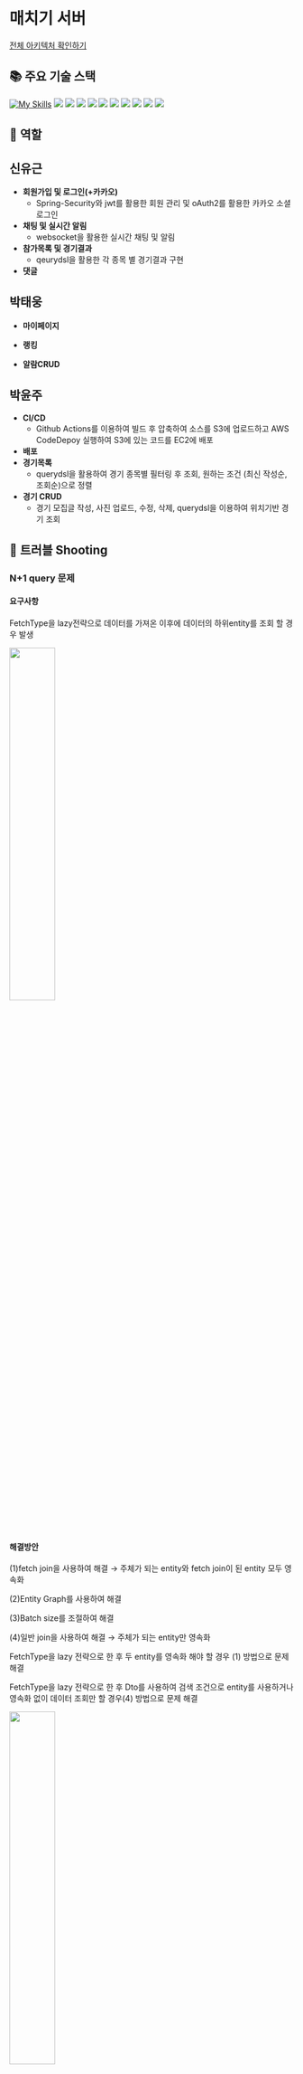 
# 매치기 서버

[전체 아키텍처 확인하기](https://github.com/voyage-fianl-team1)

## 📚 주요 기술 스택

[![My Skills](https://skillicons.dev/icons?i=github,githubactions,idea,java,mysql&pipeline=5)](https://skillicons.dev)
<img src="https://s3.us-west-2.amazonaws.com/secure.notion-static.com/7f217b6e-761d-4904-bfb8-e3d46296322e/image_344.png?X-Amz-Algorithm=AWS4-HMAC-SHA256&X-Amz-Content-Sha256=UNSIGNED-PAYLOAD&X-Amz-Credential=AKIAT73L2G45EIPT3X45%2F20220914%2Fus-west-2%2Fs3%2Faws4_request&X-Amz-Date=20220914T132928Z&X-Amz-Expires=86400&X-Amz-Signature=117497c91e03446e523b381031ab983538ea1c99c3ee8d5bdf013df22179655b&X-Amz-SignedHeaders=host&response-content-disposition=filename%20%3D%22image%2520344.png%22&x-id=GetObject">
<img src="https://s3.us-west-2.amazonaws.com/secure.notion-static.com/3a6fc0f3-a297-4781-b34d-4f118fcb6732/Group_804.png?X-Amz-Algorithm=AWS4-HMAC-SHA256&X-Amz-Content-Sha256=UNSIGNED-PAYLOAD&X-Amz-Credential=AKIAT73L2G45EIPT3X45%2F20220914%2Fus-west-2%2Fs3%2Faws4_request&X-Amz-Date=20220914T133008Z&X-Amz-Expires=86400&X-Amz-Signature=e51a542e24fc1e488a84b31c0bd6b5bb4b3fc8a65b26fe2b2e8361f6b63df4a3&X-Amz-SignedHeaders=host&response-content-disposition=filename%20%3D%22Group%2520804.png%22&x-id=GetObject" >
<img src="https://s3.us-west-2.amazonaws.com/secure.notion-static.com/ac76cef9-7b9e-4e95-b653-37386dc4ff37/Group_806.png?X-Amz-Algorithm=AWS4-HMAC-SHA256&X-Amz-Content-Sha256=UNSIGNED-PAYLOAD&X-Amz-Credential=AKIAT73L2G45EIPT3X45%2F20220914%2Fus-west-2%2Fs3%2Faws4_request&X-Amz-Date=20220914T133057Z&X-Amz-Expires=86400&X-Amz-Signature=8ecc5394c1085a615e8d81036bf2fd1bed5289e6ad31a9d9fd94255348651209&X-Amz-SignedHeaders=host&response-content-disposition=filename%20%3D%22Group%2520806.png%22&x-id=GetObject" >
<img src="https://s3.us-west-2.amazonaws.com/secure.notion-static.com/aa8b56f6-9fdf-498b-908c-628fcabdf908/Group_807.png?X-Amz-Algorithm=AWS4-HMAC-SHA256&X-Amz-Content-Sha256=UNSIGNED-PAYLOAD&X-Amz-Credential=AKIAT73L2G45EIPT3X45%2F20220914%2Fus-west-2%2Fs3%2Faws4_request&X-Amz-Date=20220914T133123Z&X-Amz-Expires=86400&X-Amz-Signature=7a1f3cca9ec6d048fb331fb830a544c18e723547639a68ecf9eb6b7498c7cd80&X-Amz-SignedHeaders=host&response-content-disposition=filename%20%3D%22Group%2520807.png%22&x-id=GetObject" >
<img src="https://s3.us-west-2.amazonaws.com/secure.notion-static.com/9e15d795-b55f-4544-b02d-890a12229dff/Group_808.png?X-Amz-Algorithm=AWS4-HMAC-SHA256&X-Amz-Content-Sha256=UNSIGNED-PAYLOAD&X-Amz-Credential=AKIAT73L2G45EIPT3X45%2F20220914%2Fus-west-2%2Fs3%2Faws4_request&X-Amz-Date=20220914T133141Z&X-Amz-Expires=86400&X-Amz-Signature=9ff258158c7d0aefdd328995768951f97262bfc19c5af1b1c035d4b4ce2931db&X-Amz-SignedHeaders=host&response-content-disposition=filename%20%3D%22Group%2520808.png%22&x-id=GetObject" >
<img src="https://s3.us-west-2.amazonaws.com/secure.notion-static.com/67bc5760-acb2-4d13-8bdf-0b0d642fa2b0/Group_810.png?X-Amz-Algorithm=AWS4-HMAC-SHA256&X-Amz-Content-Sha256=UNSIGNED-PAYLOAD&X-Amz-Credential=AKIAT73L2G45EIPT3X45%2F20220914%2Fus-west-2%2Fs3%2Faws4_request&X-Amz-Date=20220914T133154Z&X-Amz-Expires=86400&X-Amz-Signature=f489926afe8746171e37c3024f69a96d66b0009d9b1930336865cab80a363b23&X-Amz-SignedHeaders=host&response-content-disposition=filename%20%3D%22Group%2520810.png%22&x-id=GetObject" >
<img src="https://s3.us-west-2.amazonaws.com/secure.notion-static.com/7ad5fef3-e7ec-4f07-b353-f70218f00d45/Group_812.png?X-Amz-Algorithm=AWS4-HMAC-SHA256&X-Amz-Content-Sha256=UNSIGNED-PAYLOAD&X-Amz-Credential=AKIAT73L2G45EIPT3X45%2F20220914%2Fus-west-2%2Fs3%2Faws4_request&X-Amz-Date=20220914T133207Z&X-Amz-Expires=86400&X-Amz-Signature=afa853ab3b4a8ae321878ffb6749983048a3efafb86fabade083797d5e56031b&X-Amz-SignedHeaders=host&response-content-disposition=filename%20%3D%22Group%2520812.png%22&x-id=GetObject" >
<img src="https://s3.us-west-2.amazonaws.com/secure.notion-static.com/b1211d9b-5573-43e2-88dc-4ac1643894e3/image_341.png?X-Amz-Algorithm=AWS4-HMAC-SHA256&X-Amz-Content-Sha256=UNSIGNED-PAYLOAD&X-Amz-Credential=AKIAT73L2G45EIPT3X45%2F20220914%2Fus-west-2%2Fs3%2Faws4_request&X-Amz-Date=20220914T133223Z&X-Amz-Expires=86400&X-Amz-Signature=b766aa48eae596381c577b14c2777680e114d3b68a0996a0f9e45cdd47bc65c4&X-Amz-SignedHeaders=host&response-content-disposition=filename%20%3D%22image%2520341.png%22&x-id=GetObject" >
<img src="https://s3.us-west-2.amazonaws.com/secure.notion-static.com/895545a5-b5b3-4515-80dd-902973cf3e02/image_345.png?X-Amz-Algorithm=AWS4-HMAC-SHA256&X-Amz-Content-Sha256=UNSIGNED-PAYLOAD&X-Amz-Credential=AKIAT73L2G45EIPT3X45%2F20220914%2Fus-west-2%2Fs3%2Faws4_request&X-Amz-Date=20220914T133240Z&X-Amz-Expires=86400&X-Amz-Signature=b5407d1f26070a4885a6d7f0590ffbdcff5f71107a8559fcde32b21b0688a5c1&X-Amz-SignedHeaders=host&response-content-disposition=filename%20%3D%22image%2520345.png%22&x-id=GetObject" >
<img src="https://s3.us-west-2.amazonaws.com/secure.notion-static.com/b68c5b7c-2198-4f71-add7-eba22a7cd7c3/image_346.png?X-Amz-Algorithm=AWS4-HMAC-SHA256&X-Amz-Content-Sha256=UNSIGNED-PAYLOAD&X-Amz-Credential=AKIAT73L2G45EIPT3X45%2F20220914%2Fus-west-2%2Fs3%2Faws4_request&X-Amz-Date=20220914T133250Z&X-Amz-Expires=86400&X-Amz-Signature=b7bc39875e5afff2e2c2d288b4c9cb86c0d37c9087130c5b335de387a63d70ae&X-Amz-SignedHeaders=host&response-content-disposition=filename%20%3D%22image%2520346.png%22&x-id=GetObject" >


## 💁 역할

## 신유근
- **회원가입 및 로그인(+카카오)**
  - Spring-Security와 jwt를 활용한 회원 관리 및 oAuth2를 활용한 카카오 소셜 로그인 
- **채팅 및 실시간 알림**
  - websocket을 활용한 실시간 채팅 및 알림
- **참가목록 및 경기결과**
  - qeurydsl을 활용한 각 종목 별 경기결과 구현
- **댓글**

## 박태웅
- **마이페이지**

- **랭킹**

- **알람CRUD**

## 박윤주
- **CI/CD**
  - Github Actions를 이용하여 빌드 후 압축하여 소스를 S3에 업로드하고 AWS CodeDepoy 실행하여 S3에 있는 코드를 EC2에 배포
- **배포**
- **경기목록**
  - querydsl을 활용하여 경기 종목별 필터링 후 조회, 원하는 조건 (최신 작성순, 조회순)으로 정렬 
- **경기 CRUD**
  - 경기 모집글 작성, 사진 업로드, 수정, 삭제, querydsl을 이용하여 위치기반 경기 조회

## 🌠 트러블 Shooting

### N+1 query 문제

#### 요구사항

FetchType을 lazy전략으로 데이터를 가져온 이후에 데이터의 하위entity를 조회 할 경우 발생

<img src="https://user-images.githubusercontent.com/99013391/190170567-b8897a87-3c67-45aa-8dee-8ce3af3852a9.png" width="40%">

#### 해결방안

(1)fetch join을 사용하여 해결  → 주체가 되는 entity와 fetch join이 된 entity 모두 영속화

(2)Entity Graph를 사용하여 해결

(3)Batch size를 조절하여 해결

(4)일반 join을 사용하여 해결 → 주체가 되는 entity만 영속화

FetchType을 lazy 전략으로 한 후 두 entity를 영속화 해야 할 경우 (1) 방법으로  문제 해결 

FetchType을 lazy 전략으로 한 후 Dto를 사용하여 검색 조건으로 entity를 사용하거나 영속화 없이 데이터 조회만 할 경우(4) 방법으로 문제 해결

<img src="https://user-images.githubusercontent.com/99013391/190170935-48d64627-20ae-4320-9f05-380fbae95c8e.png" width="40%">

### 소켓통신 인증 문제

#### 요구사항

StompJs는 최초연결시 header를 담는 공간을 제한해 두었기 떄문에, 연결시에 token을 보내 사용자를 인증할 수 없었다.

#### 해결방안

최초 연결이 아닌, 전송하는 메세지 마다는 header를 포함 할 수 있어서, 메시지 전송시마다 accessToken을 전달하여 인증을 구현하였다.

![image](https://user-images.githubusercontent.com/99013391/190171625-05d2a571-8a22-45c3-90a9-98b75cb1a8b9.png)

### 채팅방의 안 읽은 메시지 로직문제

#### 요구사항

유저마다 참여한 채팅방의 읽지 않은 메세지 갯수를 카운팅 하기 위해서, 채팅방 마다 마지막으로 접속한 시간을 저장해야 했다. 처음에는 클라이언트의 localstorage에 저장하려고 했으나 이 방법을 쓸 경우 사용자가 다른 브라우저를 사용할 경우 마지막으로 접속한 시간이 달라지는 문제가 발생했다.  

#### 해결방안

서버에서 User와 Room의 관계가 @ManytoMany로 설정을 하였는데 이 경우 다른 컬럼을 추가하지 못하기 때문에 User와 Room을 @ManytoOne의 관계로 변경하고 UserRoom Entity를 새롭게 만들어, 마지막 활동 시간을 저장하는 lastActive 컬럼을 추가하여 해결하였다.

<img src="https://user-images.githubusercontent.com/99013391/190172175-15ab9605-de06-4de6-ae38-5878f2a288e3.png" width="50%">

### 지도에서 내 근처 게시글 효율적으로 불러오기

#### 요구사항

내 위치 주변 특정 반경 내에 경기 데이터를 불러 올 때 무한스크롤을 이용해 지도 축소 시 무한스크롤 이용해데이터를 불러오려고 했으나 지도는 고정적으로 움직이지 않아 무한스크롤을 적용하기가 어려웠다. 그래서 지도를 사용하는 서비스를 확인해 어떤 방식으로 데이터를 불러오는지 확인해보기로 했다.

먼저 직방의 경우 지도에 마커 대신 클러스터 기능을 이용해 대략적인 정보만을 보여주었고 클러스터 또한 클라이언트가 아닌 서버에서 관리해주는 듯 했다.

네이버 부동산의 경우는 네트워크 탭에서 확인해 봤을 때 지도의 반경이 변함에 따라 반경 안에 데이터를 다시 불러오는 것으로 보여졌다. 직방의 방식은 백엔드의 코드를 대폭 변경해야 했고 네이버 부동산의 방식은 프론트 및 백엔드 모두 수정할 코드가 적었으며 사용자가 축소한 만큼의 데이터만 불러와 UX상 더 좋을 것 같다고 판단되어 반경 내에 데이터를 불러오는 방식으로 채택했다.

#### 해결방안

(1) 카카오맵 level 이용 (level: 지도 축소 및 확대 단위)

(2) 지도 끝단 북동쪽, 남서쪽의 위도,경도 이용

반경을 이용해서 데이터를 불러오는 방식은 2가지를 생각했다. (1)번을 통해 데이터를 불러온다면 현재 보고 있는 지도의 크기가 변경 될 때 각 level의 경계선 상에 있는 데이터도 불러오지 오지 못하며 사용자가 조금만 축소해서 레벨을 넘어가 버렸을 때 필요없는 데이터도 불러올 수 있어 (2)번 방법을 이용하여 해결했다.

